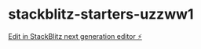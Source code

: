 # stackblitz-starters-uzzww1

[Edit in StackBlitz next generation editor ⚡️](https://stackblitz.com/~/github.com/tk22kalal2/stackblitz-starters-uzzww1)